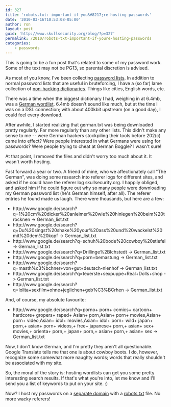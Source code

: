 ```yaml
---
id: 327
title: 'robots.txt: important if you&#8217;re hosting passwords'
date: '2010-03-16T10:53:08-05:00'
author: ron
layout: post
guid: 'http://www.skullsecurity.org/blog/?p=327'
permalink: /2010/robots-txt-important-if-youre-hosting-passwords
categories:
    - passwords
---
```


This is going to be a fun post that's related to some of my password work. Some of the text may not be PG13, so parental discretion is advised. 

As most of you know, I've been collecting <a href='http://www.skullsecurity.org/wiki/index.php/Passwords'>password lists</a>. In addition to normal password lists that are useful in bruteforcing, I have a (so far) lame collection of <a href='http://www.skullsecurity.org/wiki/index.php/Passwords#Miscellaneous_non-hacking_dictionaries'>non-hacking dictionaries</a>. Things like cities, English words, etc. 

There was a time when the biggest dictionary I had, weighing in at 6.4mb, was a <a href='http://downloads.skullsecurity.org/passwords/german.txt'>German wordlist</a>. 6.4mb doesn't sound like much, but at the time I was on a DSL connection; with about 400kbit upstream (on a good day), I could feel every download. 
<!--more-->
After awhile, I started realizing that german.txt was being downloaded pretty regularly. Far more regularly than any other lists. This didn't make any sense to me -- were German hackers stockpiling their tools before 202(c) came into effect? Were people interested in what Germans were using for passwords? Were people trying to cheat at German Boggle? I wasn't sure! 

At that point, I removed the files and didn't worry too much about it. It wasn't worth hosting. 

Fast forward a year or two. A friend of mine, who we affectionately call "The German", was doing some research into referer logs for different sites, and asked if he could have the referer log  skullsecurity.org. I happily obliged, and asked him if he could figure out why so many people were downloading my German password list (he's German himself, after all). The referer entries he found made us laugh. There were thousands, but here are a few:

<ul>
<li>http://www.google.de/search?q=1%20cm%20dicker%20anleimer%20wie%20hinlegen%20beim%20trocknen -&gt; German_list.txt</li>
<li>http://www.google.de/search?q=Du%20singst%20shake%20your%20ass%20und%20wackelst%20mit%20dem%20kopf -&gt; German_list.txt</li>
<li>http://www.google.de/search?q=schuh%20bode%20cowboy%20stiefel -&gt; German_list.txt</li>
<li>http://www.google.de/search?q=Drillinge%2BIchstedt -&gt; German_list.txt</li>
<li>http://www.google.de/search?q=porn+bemastung -&gt; German_list.txt</li>
<li>http://www.google.de/search?q=masth%c3%bchner+von+gut+deutsch-nienhof -&gt; German_list.txt</li>
<li>http://www.google.de/search?q=teuerste+sexpuppe+Real+Dolls+shop -&gt; German_list.txt</li>
<li>http://www.google.de/search?q=lolita+sexfilm+ohne+jeglichen+geb%C3%BCrhen -&gt; German_list.txt</li>
</ul>

And, of course, my absolute favourite:
<ul><li>http://www.google.de/search?q=porno+ porn+ comics+ cartoon+ hardcore+ gropers+ raped+ Asian+ porn,Asian+ porn+ movies,Asian+ porn+ video,Asian+ idol+ movies,Asian+ idol+ porn+ wild+ japan+ porn,+ asian+ porn+ videos,+ free+ japanese+ porn,+ asian+ sex+ movies,+ orienta+ porn,+ japan+ porn,+ asian+ porn,+ asian+ sex -&gt; German_list.txt</li></ul>

Now, I don't know German, and I'm pretty they aren't all questionable. Google Translate tells me that one is about cowboy boots. I do, however, recognize some somewhat more naughty words; words that really shouldn't be associated with my site. 

So, the moral of the story is: hosting wordlists can get you some pretty interesting search results. If that's what you're into, let me know and I'll send you a list of keywords to put on your site. :)

Now? I host my passwords on a <a href='http://downloads.skullsecurity.org'>separate domain</a> with a <a href='http://downloads.skullsecurity.org/robots.txt'>robots.txt</a> file. No more wacky referers! 
